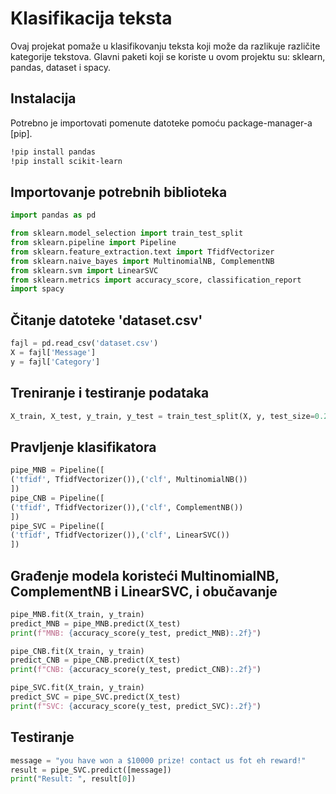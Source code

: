 # Klasifikacija teksta
Ovaj projekat pomaže u klasifikovanju teksta koji može da razlikuje različite kategorije tekstova.
Glavni paketi koji se koriste u ovom projektu su: sklearn, pandas, dataset i spacy.

## Instalacija
Potrebno je importovati pomenute datoteke pomoću package-manager-a [pip].

```bash
!pip install pandas
!pip install scikit-learn
```

## Importovanje potrebnih biblioteka

```python
import pandas as pd

from sklearn.model_selection import train_test_split
from sklearn.pipeline import Pipeline
from sklearn.feature_extraction.text import TfidfVectorizer
from sklearn.naive_bayes import MultinomialNB, ComplementNB
from sklearn.svm import LinearSVC
from sklearn.metrics import accuracy_score, classification_report
import spacy
```
## Čitanje datoteke 'dataset.csv'

```python
fajl = pd.read_csv('dataset.csv')
X = fajl['Message']
y = fajl['Category']
```
## Treniranje i testiranje podataka

```python
X_train, X_test, y_train, y_test = train_test_split(X, y, test_size=0.2, random_state=42)
```
## Pravljenje klasifikatora

```python
pipe_MNB = Pipeline([
('tfidf', TfidfVectorizer()),('clf', MultinomialNB())
])
pipe_CNB = Pipeline([
('tfidf', TfidfVectorizer()),('clf', ComplementNB())
])
pipe_SVC = Pipeline([
('tfidf', TfidfVectorizer()),('clf', LinearSVC())
])
```
## Građenje modela koristeći MultinomialNB, ComplementNB i LinearSVC, i obučavanje

```python
pipe_MNB.fit(X_train, y_train)
predict_MNB = pipe_MNB.predict(X_test)
print(f"MNB: {accuracy_score(y_test, predict_MNB):.2f}")

pipe_CNB.fit(X_train, y_train)
predict_CNB = pipe_CNB.predict(X_test)
print(f"CNB: {accuracy_score(y_test, predict_CNB):.2f}")

pipe_SVC.fit(X_train, y_train)
predict_SVC = pipe_SVC.predict(X_test)
print(f"SVC: {accuracy_score(y_test, predict_SVC):.2f}")
```
## Testiranje

```python
message = "you have won a $10000 prize! contact us fot eh reward!"
result = pipe_SVC.predict([message])
print("Result: ", result[0])
```
